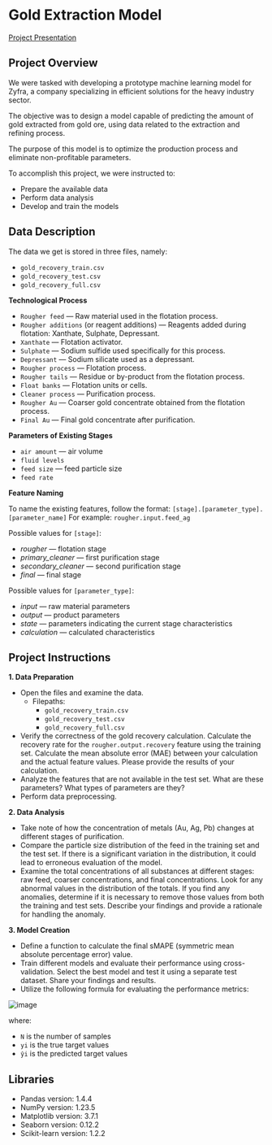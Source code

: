# Gold Extraction Model

[Project Presentation](https://www.canva.com/design/DAFqo2anKa8/TInO1VSwLwCaO8qEF7YSCg/view?utm_content=DAFqo2anKa8&utm_campaign=designshare&utm_medium=link&utm_source=publishsharelink#30)

## Project Overview

We were tasked with developing a prototype machine learning model for Zyfra, a company specializing in efficient solutions for the heavy industry sector.

The objective was to design a model capable of predicting the amount of gold extracted from gold ore, using data related to the extraction and refining process.

The purpose of this model is to optimize the production process and eliminate non-profitable parameters.

To accomplish this project, we were instructed to:
- Prepare the available data
- Perform data analysis
- Develop and train the models


## Data Description

The data we get is stored in three files, namely:
- `gold_recovery_train.csv`
- `gold_recovery_test.csv`
- `gold_recovery_full.csv`

**Technological Process**
- `Rougher feed` — Raw material used in the flotation process.
- `Rougher additions` (or reagent additions) — Reagents added during flotation: Xanthate, Sulphate, Depressant.
- `Xanthate` — Flotation activator.
- `Sulphate` — Sodium sulfide used specifically for this process.
- `Depressant` — Sodium silicate used as a depressant.
- `Rougher process` — Flotation process.
- `Rougher tails` — Residue or by-product from the flotation process.
- `Float banks` — Flotation units or cells.
- `Cleaner process` — Purification process.
- `Rougher Au` — Coarser gold concentrate obtained from the flotation process.
- `Final Au` — Final gold concentrate after purification.

**Parameters of Existing Stages**
- `air amount` — air volume
- `fluid levels`
- `feed size` — feed particle size
- `feed rate`

**Feature Naming**

To name the existing features, follow the format: 
`[stage].[parameter_type].[parameter_name]`
For example: `rougher.input.feed_ag`

Possible values for `[stage]`:
- *rougher* — flotation stage
- *primary_cleaner* — first purification stage
- *secondary_cleaner* — second purification stage
- *final* — final stage

Possible values for `[parameter_type]`:
- *input* — raw material parameters
- *output* — product parameters
- *state* — parameters indicating the current stage characteristics
- *calculation* — calculated characteristics
 

## Project Instructions

**1. Data Preparation**

- Open the files and examine the data.
    - Filepaths:
        - `gold_recovery_train.csv`
        - `gold_recovery_test.csv`
        - `gold_recovery_full.csv`
- Verify the correctness of the gold recovery calculation. Calculate the recovery rate for the `rougher.output.recovery` feature using the training set. Calculate the mean absolute error (MAE) between your calculation and the actual feature values. Please provide the results of your calculation.
- Analyze the features that are not available in the test set. What are these parameters? What types of parameters are they?
- Perform data preprocessing.

**2. Data Analysis**

- Take note of how the concentration of metals (Au, Ag, Pb) changes at different stages of purification.
- Compare the particle size distribution of the feed in the training set and the test set. If there is a significant variation in the distribution, it could lead to erroneous evaluation of the model.
- Examine the total concentrations of all substances at different stages: raw feed, coarser concentrations, and final concentrations. Look for any abnormal values in the distribution of the totals. If you find any anomalies, determine if it is necessary to remove those values from both the training and test sets. Describe your findings and provide a rationale for handling the anomaly.

**3. Model Creation**

- Define a function to calculate the final sMAPE (symmetric mean absolute percentage error) value.
- Train different models and evaluate their performance using cross-validation. Select the best model and test it using a separate test dataset. Share your findings and results.
- Utilize the following formula for evaluating the performance metrics:

![image](https://github.com/emanuelcaesario/practicum-project/assets/118190295/a0788aab-77ef-45c1-a91d-bf7bd68c5a30)

where:
- `N` is the number of samples
- `yi` is the true target values
- `ŷi` is the predicted target values


## Libraries
- Pandas version: 1.4.4
- NumPy version: 1.23.5
- Matplotlib version: 3.7.1
- Seaborn version: 0.12.2
- Scikit-learn version: 1.2.2
